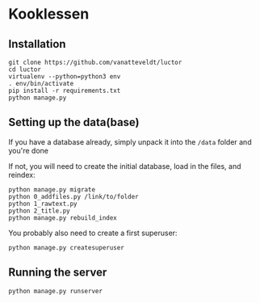 Kooklessen
===

Installation
---

```{sh}
git clone https://github.com/vanatteveldt/luctor
cd luctor
virtualenv --python=python3 env
. env/bin/activate
pip install -r requirements.txt
python manage.py
```

Setting up the data(base)
---

If you have a database already, simply unpack it into the `/data` folder and you're done

If not, you will need to create the initial database, load in the files, and reindex:

```{sh}
python manage.py migrate
python 0_addfiles.py /link/to/folder
python 1_rawtext.py
python 2_title.py
python manage.py rebuild_index
```

You probably also need to create a first superuser:

```{sh}
python manage.py createsuperuser
```

Running the server
---

```{sh}
python manage.py runserver
```
